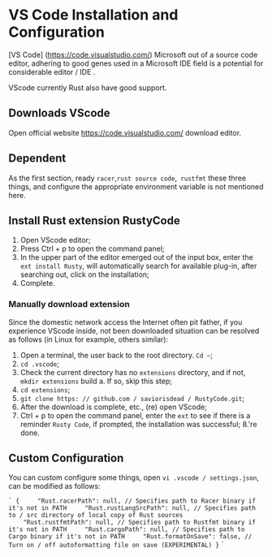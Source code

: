 # VS Code Installation and Configuration

[VS Code] (https://code.visualstudio.com/) Microsoft out of a source code editor, adhering to good genes used in a Microsoft IDE field is a potential for considerable editor / IDE .

VScode currently Rust also have good support.



## Downloads VScode

Open official website https://code.visualstudio.com/ download editor.

## Dependent

As the first section, ready `racer`,` rust source code `,` rustfmt` these three things, and configure the appropriate environment variable is not mentioned here.

## Install Rust extension RustyCode

1. Open VScode editor;
2. Press Ctrl + p to open the command panel;
3. In the upper part of the editor emerged out of the input box, enter the `ext install Rusty`, will automatically search for available plug-in, after searching out, click on the installation;
4. Complete.

### Manually download extension

Since the domestic network access the Internet often pit father, if you experience VScode inside, not been downloaded situation can be resolved as follows (in Linux for example, others similar):

1. Open a terminal, the user back to the root directory. `Cd ~`;
2. `cd .vscode`;
3. Check the current directory has no `extensions` directory, and if not,` mkdir extensions` build a. If so, skip this step;
4. `cd extensions`;
5. `git clone https: // github.com / saviorisdead / RustyCode.git`;
6. After the download is complete, etc., (re) open VScode;
7. Ctrl + p to open the command panel, enter the `ext` to see if there is a reminder `Rusty Code`, if prompted, the installation was successful;
8.'re done.


## Custom Configuration

You can custom configure some things, open `vi .vscode / settings.json`, can be modified as follows:

`` `
{
    "Rust.racerPath": null, // Specifies path to Racer binary if it's not in PATH
    "Rust.rustLangSrcPath": null, // Specifies path to / src directory of local copy of Rust sources
    "Rust.rustfmtPath": null, // Specifies path to Rustfmt binary if it's not in PATH
    "Rust.cargoPath": null, // Specifies path to Cargo binary if it's not in PATH
    "Rust.formatOnSave": false, // Turn on / off autoformatting file on save (EXPERIMENTAL)
}
`` `
